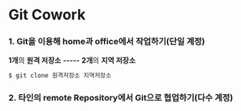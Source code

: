 # Git Cowork



### 1. Git을 이용해 home과 office에서 작업하기(단일 계정)

**1개**의 **원격 저장소**		**-----**		**2개**의 **지역 저장소**

```bash
$ git clone 원격저장소 지역저장소

```













### 2. 타인의 remote Repository에서 Git으로 협업하기(다수 계정)





















































































